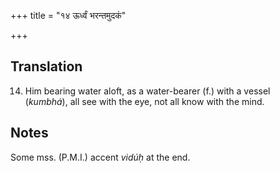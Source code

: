 +++
title = "१४ ऊर्ध्वं भरन्तमुदकं"

+++
## Translation
14. Him bearing water aloft, as a water-bearer (f.) with a vessel  
(*kumbhá*), all see with the eye, not all know with the mind.

## Notes
Some mss. (P.M.I.) accent *vidúḥ* at the end.
